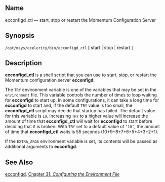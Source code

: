 <a name="executable.ecconfigd_ctl"></a>
## Name

ecconfigd_ctl — start, stop or restart the Momentum Configuration Server

## Synopsis

`/opt/msys/ecelerity/bin/ecconfigd_ctl` [ start | stop | restart ]

<a name="idp11870448"></a>
## Description

**ecconfigd_ctl** is a shell script that you can use to start, stop, or restart the Momentum configuration server **ecconfigd**.

The `TRY` environment variable is one of the variables that may be set in the `environment` file. This variable controls the number of times to loop waiting for **ecconfigd** to start up. In some configurations, it can take a long time for **ecconfigd** to start and, if the default `TRY` value is too small, the **ecconfigd_ctl** script may decide that startup has failed. The default value for this variable is `10`. Increasing `TRY` to a higher value will increase the amount of time that **ecconfigd_ctl** will wait for **ecconfigd** to start before deciding that it is broken. With `TRY` set to a default value of `‘10’`, the amount of time that **ecconfigd_ctl** waits is 55 seconds (10+9+8+7+6+5+4+3+2+1).

If the `EXTRA_ARGS` environment variable is set, its contents will be passed as additional arguments to **ecconfigd**.

<a name="idp11881392"></a>
## See Also

[ecconfigd](executable.ecconfigd "ecconfigd"), [Chapter 31, *Configuring the Environment File*](environment_file.php "Chapter 31. Configuring the Environment File") 
